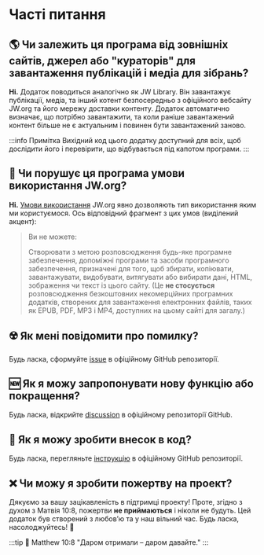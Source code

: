 # Часті питання

## :earth_americas: Чи залежить ця програма від зовнішніх сайтів, джерел або "кураторів" для завантаження публікацій і медіа для зібрань?

**Ні.** Додаток поводиться аналогічно як JW Library. Він завантажує публікації, медіа, та інший котент безпосередньо з офіційного вебсайту JW.org та його мережу доставки контенту. Додаток автоматично визначає, що потрібно завантажити, та коли раніше завантажений контент більше не є актуальним і повинен бути завантажений заново.

:::info Примітка
Вихідний код цього додатку доступний для всіх, щоб дослідити його і перевірити, що відбувається під капотом програми.
:::

## :thinking: Чи порушує ця програма умови використання JW.org?

**Ні.** [Умови використання](https://www.jw.org/finder?docid=1011511\&prefer=content) JW.org явно дозволяють тип використання яким ми користуємося. Ось відповідний фрагмент з цих умов (виділений акцент):

> Ви не можете:
>
> Створювати з метою розповсюдження будь-яке програмне забезпечення, допоміжні програми та засоби програмного забезпечення, призначені для того, щоб збирати, копіювати, завантажувати, видобувати, витягувати або вибирати дані, HTML, зображення чи текст із цього сайту. (Це **не стосується** розповсюдження безкоштовних некомерційних програмних додатків, створених для завантаження електронних файлів, таких як EPUB, PDF, MP3 і MP4, доступних на цьому сайті для загалу.)

## :radioactive: Як мені повідомити про помилку?

Будь ласка, сформуйте [issue](https://github.com/sircharlo/meeting-media-manager/issues) в офіційному GitHub репозиторії.

## :new: Як я можу запропонувати нову функцію або покращення?

Будь ласка, відкрийте [discussion](https://github.com/sircharlo/meeting-media-manager/discussions) в офіційному репозиторії GitHub.

## :handshake: Як я можу зробити внесок в код?

Будь ласка, перегляньте [інструкцію](https://github.com/sircharlo/meeting-media-manager/blob/master/CONTRIBUTING.md) в офіційному GitHub репозиторії.

## :x: Чи можу я зробити пожертву на проект?

Дякуємо за вашу зацікавленість в підтримці проекту! Проте, згідно з духом з Матвія 10:8, пожертви **не приймаються** і ніколи не будуть. Цей додаток був створений з любовʼю та у наш вільний час. Будь ласка, насолоджуйтесь! :tada:

:::tip :book: Matthew 10:8
"Даром отримали – даром давайте."
:::
